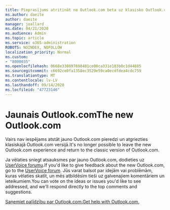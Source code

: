```yaml
---
title: Pieprasījums atritināt no Outlook.com beta uz klasisko Outlook.com
ms.author: daeite
author: daeite
manager: joallard
ms.date: 04/21/2020
ms.audience: Admin
ms.topic: article
ms.service: o365-administration
ROBOTS: NOINDEX, NOFOLLOW
localization_priority: Normal
ms.custom:
- "8000035"
ms.openlocfilehash: 0668e330897698481ce00ca331e183b0c1d44885
ms.sourcegitcommit: c6692ce0fa1358ec3529e59ca0ecdfdea4cdc759
ms.translationtype: MT
ms.contentlocale: lv-LV
ms.lasthandoff: 09/14/2020
ms.locfileid: "47723146"
---
```

# <a name="the-new-outlookcom"></a><span data-ttu-id="d9817-102">Jaunais Outlook.com</span><span class="sxs-lookup"><span data-stu-id="d9817-102">The new Outlook.com</span></span>

<span data-ttu-id="d9817-103">Vairs nav iespējams atstāt jauno Outlook.com pieredzi un atgriezties klasiskajā Outlook.com versijā.</span><span class="sxs-lookup"><span data-stu-id="d9817-103">It's no longer possible to leave the new Outlook.com experience and return to the classic version of Outlook.com.</span></span>

<span data-ttu-id="d9817-104">Ja vēlaties sniegt atsauksmes par jauno Outlook.com, dodieties uz [UserVoice forumu](https://go.microsoft.com/fwlink/p/?linkid=851599).</span><span class="sxs-lookup"><span data-stu-id="d9817-104">If you'd like to give feedback about the new Outlook.com, go to the [UserVoice forum](https://go.microsoft.com/fwlink/p/?linkid=851599).</span></span> <span data-ttu-id="d9817-105">Jūs varat balsot par idejām vai problēmām, kuras vēlaties skatīt, un mēs atbildēsim tieši uz galvenajiem komentāriem un ieteikumiem.</span><span class="sxs-lookup"><span data-stu-id="d9817-105">You can vote on the ideas or issues you'd like to see addressed, and we'll respond directly to the top comments and suggestions.</span></span>

[<span data-ttu-id="d9817-106">Saņemiet palīdzību par Outlook.com.</span><span class="sxs-lookup"><span data-stu-id="d9817-106">Get help with Outlook.com.</span></span>](https://support.office.com/article/40676ad0-c831-45ac-a023-5be633be798d?wt.mc_id=Office_Outlook_com_Alchemy)